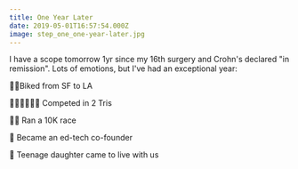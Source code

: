 ```yaml
---
title: One Year Later
date: 2019-05-01T16:57:54.000Z
image: step_one_one-year-later.jpg
---
```

I have a scope tomorrow 1yr since my 16th surgery and Crohn's declared "in remission". Lots of emotions, but I've had an exceptional year:

🚴‍♂️Biked from SF to LA

🚴‍♂️🏃‍♂️🏊‍♂️ Competed in 2 Tris

🏃‍♂️ Ran a 10K race

🧮 Became an ed-tech co-founder 

👧 Teenage daughter came to live with us